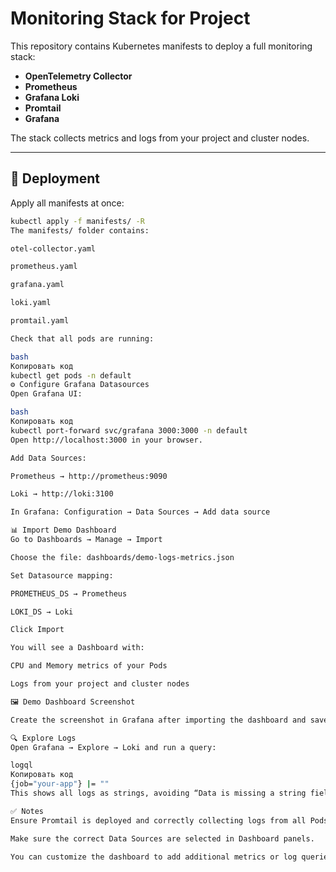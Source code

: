 # Monitoring Stack for Project

This repository contains Kubernetes manifests to deploy a full monitoring stack:

- **OpenTelemetry Collector**
- **Prometheus**
- **Grafana Loki**
- **Promtail**
- **Grafana**

The stack collects metrics and logs from your project and cluster nodes.

---

## 🚀 Deployment

Apply all manifests at once:

```bash
kubectl apply -f manifests/ -R
The manifests/ folder contains:

otel-collector.yaml

prometheus.yaml

grafana.yaml

loki.yaml

promtail.yaml

Check that all pods are running:

bash
Копировать код
kubectl get pods -n default
⚙️ Configure Grafana Datasources
Open Grafana UI:

bash
Копировать код
kubectl port-forward svc/grafana 3000:3000 -n default
Open http://localhost:3000 in your browser.

Add Data Sources:

Prometheus → http://prometheus:9090

Loki → http://loki:3100

In Grafana: Configuration → Data Sources → Add data source

📊 Import Demo Dashboard
Go to Dashboards → Manage → Import

Choose the file: dashboards/demo-logs-metrics.json

Set Datasource mapping:

PROMETHEUS_DS → Prometheus

LOKI_DS → Loki

Click Import

You will see a Dashboard with:

CPU and Memory metrics of your Pods

Logs from your project and cluster nodes

🖼️ Demo Dashboard Screenshot

Create the screenshot in Grafana after importing the dashboard and save as screenshots/demo-dashboard.png.

🔍 Explore Logs
Open Grafana → Explore → Loki and run a query:

logql
Копировать код
{job="your-app"} |= ""
This shows all logs as strings, avoiding “Data is missing a string field” issues.

✅ Notes
Ensure Promtail is deployed and correctly collecting logs from all Pods and nodes.

Make sure the correct Data Sources are selected in Dashboard panels.

You can customize the dashboard to add additional metrics or log queries.

